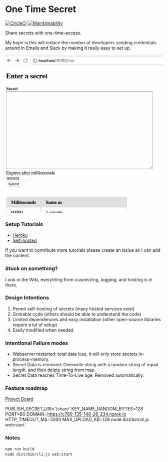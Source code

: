 # One Time Secret

[![CircleCI](https://circleci.com/gh/Incognito/one-time-secret/tree/master.svg?style=svg&circle-token=075ef0fe33b49a42abf7593cc8c9e2cf7329d6c1)](https://circleci.com/gh/Incognito/one-time-secret/tree/master) [![Maintainability](https://api.codeclimate.com/v1/badges/4d9d00c8635d064c58d3/maintainability)](https://codeclimate.com/github/Incognito/one-time-secret/maintainability)

Share secrets with one-time-access.

My hope is this will reduce the number of developers
sending credentials around in Emails and Slack by
making it really easy to set up.

![Demo of app working](https://raw.githubusercontent.com/Incognito/one-time-secret/github-image-assets/one-time-demo.gif?token=AAXJuuLEN6E5tgxXi6IpPFGD-NZl1Jf3ks5a7zv-wA%3D%3D)

### Setup Tutorials
 - [Heroku](https://github.com/Incognito/one-time-secret/wiki/Setup:-Heroku)
 - [Self-hosted](https://github.com/Incognito/one-time-secret/wiki/Setup:-Self-hosted)

If you want to contribute more tutorials please create an issiue so I can add the content.

### Stuck on something?
Look in the Wiki, everything from cusomizing, logging, and hosting is in there.

### Design Intentions
1. Permit self-hosting of secrets (many hosted services exist)
1. Grokable code (others should be able to understand the code)
1. Limited dependencies and easy installation (other open-source libraries require a lot of setup)
1. Easily modified when needed

### Intentional Failure modes
- Webserver restarted: total data loss, it will only store secrets in-process-memory.
- Secret Data is removed: Overwrite string with a random string of equal length, and then delete string from map.
- Secret Data reaches Time-To-Live age: Removed automatically.

### Feature roadmap
[Project Board](https://github.com/Incognito/one-time-secret/projects/1)



PUBLISH_SECRET_URI='/share' KEY_NAME_RANDOM_BYTES=128 PORT=80 DOMAIN=https://c789-135-148-26-234.ngrok.io HTTP_TIMEOUT_MS=5000 MAX_UPLOAD_KB=128 node dist/bin/cli.js web:start


### Notes
```bash 
npm run build
node dist/bin/cli.js web:start
```